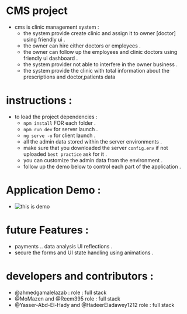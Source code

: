 # CMS project 

* cms is clinic management system : 
    * the system provide create clinic and assign it to owner [doctor] using friendly ui . 
    * the owner can hire either doctors or employees . 
    * the owner can follow up the employees and clinic doctors using friendly ui dashboard . 
    * the system provider not able to interfere in the owner business . 
    * the system provide the clinic with total information about the prescriptions and doctor,patients data 
# instructions : 
* to load the project dependencies : 
    * `npm install` FOR each folder . 
    * `npm run dev` for server launch . 
    * `ng serve -o` for client launch . 
    * all the admin data stored within the server environments . 
    * make sure that you downloaded the server `config.env` if not uploaded `best practice` ask for it . 
    * you can customize the admin data from the environment . 
    * follow up the demo below to control each part of the application . 

# Application Demo : 
* ![this is demo](./Demo/Demo.gif)

# future Features : 
* payments .. data analysis UI reflections . 
* secure the forms and UI state handling using animations .    
# developers and contributors : 
* @ahmedgamalelazab : role : full stack
* @MoMazen and @Reem395 role : full stack
* @Yasser-Abd-El-Hady and @HadeerEladawey1212 role : full stack










